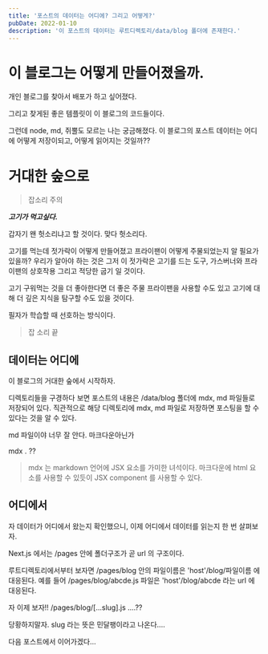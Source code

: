 ```yaml
---
title: '포스트의 데이터는 어디에? 그리고 어떻게?'
pubDate: 2022-01-10
description: '이 포스트의 데이터는 루트디렉토리/data/blog 폴더에 존재한다.'
---
```


# 이 블로그는 어떻게 만들어졌을까.

개인 블로그를 찾아서 배포가 하고 싶어졌다.

그리고 찾게된 좋은 템플릿이 이 블로그의 코드들이다.

그런데 node, md, 쥐뿔도 모르는 나는 궁금해졌다. 이 블로그의 포스트 데이터는 어디에 어떻게 저장이되고, 어떻게 읽어지는 것일까??

# 거대한 숲으로

> 잡소리 주의

**_고기가 먹고싶다._**

갑자기 왠 헛소리냐고 할 것이다. 맞다 헛소리다.

고기를 먹는데 젓가락이 어떻게 만들어졌고 프라이팬이 어떻게 주물되었는지 알 필요가 있을까?
우리가 알아야 하는 것은 그저 이 젓가락은 고기를 드는 도구, 가스버너와 프라이팬의 상호작용 그리고 적당한 굽기 일 것이다.

고기 구워먹는 것을 더 좋아한다면 더 좋은 주물 프라이팬을 사용할 수도 있고 고기에 대해
더 깊은 지식을 탐구할 수도 있을 것이다.

필자가 학습할 때 선호하는 방식이다.

> 잡 소리 끝

## 데이터는 어디에

이 블로그의 거대한 숲에서 시작하자.

디렉토리들을 구경하다 보면 포스트의 내용은 /data/blog 폴더에 mdx, md 파일들로 저장되어 있다.
직관적으로 해당 디렉토리에 mdx, md 파일로 저장하면 포스팅을 할 수 있다는 것을 알 수 있다.

md 파일이야 너무 잘 안다. 마크다운아닌가

mdx . ??

> mdx 는 markdown 언어에 JSX 요소를 가미한 녀석이다.
> 마크다운에 html 요소를 사용할 수 있듯이 JSX component 를 사용할 수 있다.

## 어디에서

자 데이터가 어디에서 왔는지 확인했으니, 이제 어디에서 데이터를 읽는지 한 번 살펴보자.

Next.js 에서는 /pages 안에 폴더구조가 곧 url 의 구조이다.

루트디렉토리에서부터 보자면 /pages/blog 안의 파일이름은 'host'/blog/파일이름 에 대응된다.
예를 들어 /pages/blog/abcde.js 파일은 'host'/blog/abcde 라는 url 에 대응된다.

자 이제 보자!! /pages/blog/[...slug].js ....??

당황하지말자. slug 라는 뜻은 민달팽이라고 나온다....

다음 포스트에서 이어가겠다...
